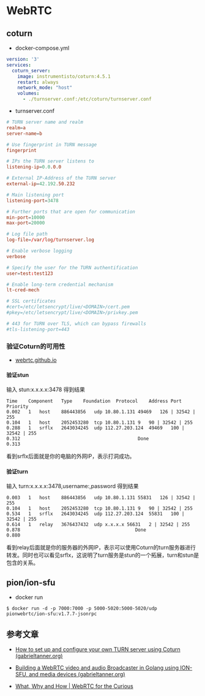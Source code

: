 # WebRTC



## coturn

- docker-compose.yml

```yaml
version: '3'
services:
  coturn_server:
    image: instrumentisto/coturn:4.5.1
    restart: always
    network_mode: "host"
    volumes:
      - ./turnserver.conf:/etc/coturn/turnserver.conf
```

- turnserver.conf

```conf
# TURN server name and realm
realm=a
server-name=b

# Use fingerprint in TURN message
fingerprint

# IPs the TURN server listens to
listening-ip=0.0.0.0

# External IP-Address of the TURN server
external-ip=42.192.50.232

# Main listening port
listening-port=3478

# Further ports that are open for communication
min-port=10000
max-port=20000

# Log file path
log-file=/var/log/turnserver.log

# Enable verbose logging
verbose

# Specify the user for the TURN authentification
user=test:test123

# Enable long-term credential mechanism
lt-cred-mech

# SSL certificates
#cert=/etc/letsencrypt/live/<DOMAIN>/cert.pem
#pkey=/etc/letsencrypt/live/<DOMAIN>/privkey.pem

# 443 for TURN over TLS, which can bypass firewalls
#tls-listening-port=443
```



### 验证Coturn的可用性

- [webrtc.github.io](https://webrtc.github.io/samples/src/content/peerconnection/trickle-ice/)

#### 验证stun
输入 stun:x.x.x.x:3478
得到结果

```
Time	Component	Type	Foundation	Protocol	Address	Port	Priority
0.002	1	host	886443856	udp	10.80.1.131	49469	126 | 32542 | 255
0.104	1	host	2052453280	tcp	10.80.1.131	9	90 | 32542 | 255
0.288	1	srflx	2643034245	udp	112.27.203.124	49469	100 | 32542 | 255
0.312	                                        Done
0.313
```

看到srflx后面就是你的电脑的外网IP，表示打洞成功。

#### 验证turn
输入 turn:x.x.x.x:3478,username:,password
得到结果

```
0.003	1	host	886443856	udp	10.80.1.131	55831	126 | 32542 | 255
0.104	1	host	2052453280	tcp	10.80.1.131	9	90 | 32542 | 255
0.534	1	srflx	2643034245	udp	112.27.203.124	55831	100 | 32542 | 255
0.614	1	relay	3676437432	udp	x.x.x.x	56631	2 | 32542 | 255
0.878	                                       Done
0.880
```
看到relay后面就是你的服务器的外网IP，表示可以使用Coturn的turn服务器进行转发。同时也可以看见srflx，这说明了turn服务是stun的一个拓展，turn和stun是包含的关系。





## pion/ion-sfu

- docker run

```shell
$ docker run -d -p 7000:7000 -p 5000-5020:5000-5020/udp pionwebrtc/ion-sfu:v1.7.7-jsonrpc
```





## 参考文章

- [How to set up and configure your own TURN server using Coturn (gabrieltanner.org)](https://gabrieltanner.org/blog/turn-server)

- [Building a WebRTC video and audio Broadcaster in Golang using ION-SFU, and media devices (gabrieltanner.org)](https://gabrieltanner.org/blog/broadcasting-ion-sfu)

- [What, Why and How | WebRTC for the Curious](https://webrtcforthecurious.com/docs/01-what-why-and-how/)

  

